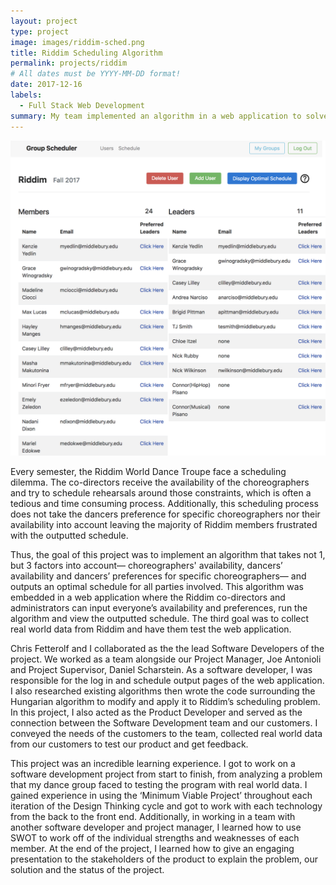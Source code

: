 ```yaml
---
layout: project
type: project
image: images/riddim-sched.png
title: Riddim Scheduling Algorithm
permalink: projects/riddim
# All dates must be YYYY-MM-DD format!
date: 2017-12-16
labels:
  - Full Stack Web Development
summary: My team implemented an algorithm in a web application to solve Riddim's scheduling problem.
---
```


<div class="ui small rounded images">
  <img class="ui image" src="../images/riddim-sched.png">
</div>

Every semester, the Riddim World Dance Troupe face a scheduling dilemma. The co-directors receive the availability of the choreographers and try to schedule rehearsals around those constraints, which is often a tedious and time consuming process. Additionally, this scheduling process does not take the dancers preference for specific choreographers nor their availability into account leaving the majority of Riddim members frustrated with the outputted schedule. 

Thus, the goal of this project was to implement an algorithm that takes not 1, but 3 factors into account— choreographers' availability, dancers’ availability and dancers’ preferences for specific choreographers— and outputs an optimal schedule for all parties involved. This algorithm was embedded in a web application where the Riddim co-directors and administrators can input everyone’s availability and preferences, run the algorithm and view the outputted schedule. The third goal was to collect real world data from Riddim and have them test the web application. 

Chris Fetterolf and I collaborated as the the lead Software Developers of the project. We worked as a team alongside our Project Manager, Joe Antonioli and Project Supervisor, Daniel Scharstein. As a software developer, I was responsible for the log in and schedule output pages of the web application. I also researched existing algorithms then wrote the code surrounding the Hungarian algorithm to modify and apply it to Riddim’s scheduling problem. In this project, I also acted as the Product Developer and served as the connection between the Software Development team and our customers. I conveyed the needs of the customers to the team, collected real world data from our customers to test our product and get feedback.

This project was an incredible learning experience. I got to work on a software development project from start to finish, from analyzing a problem that my dance group faced to testing the program with real world data. I gained experience in using the ‘Minimum Viable Project’ throughout each iteration of the Design Thinking cycle and got to work with each technology from the back to the front end. Additionally, in working in a team with another software developer and project manager, I learned how to use SWOT to work off of the individual strengths and weaknesses of each member. At the end of the project, I learned how to give an engaging presentation to the stakeholders of the product to explain the problem, our solution and the status of the project. 



